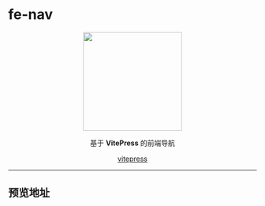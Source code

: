 # fe-nav

<p align="center">
<img width="200px" src="https://qn.huat.xyz/mac/202308121708131.png"/>
</p>
<p align="center"> 基于 <b>VitePress</b> 的前端导航 </p>
<p align='center'><a href="https://vitepress.dev/">vitepress</a></p>

---

## 预览地址
